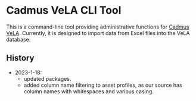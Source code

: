 # Cadmus VeLA CLI Tool

This is a command-line tool providing administrative functions for [Cadmus VeLA](https://github.com/vedph/cadmus-vela). Currently, it is designed to import data from Excel files into the VeLA database.

## History

- 2023-1-18:
  - updated packages.
  - added column name filtering to asset profiles, as our source has column names with whitespaces and various casing.
